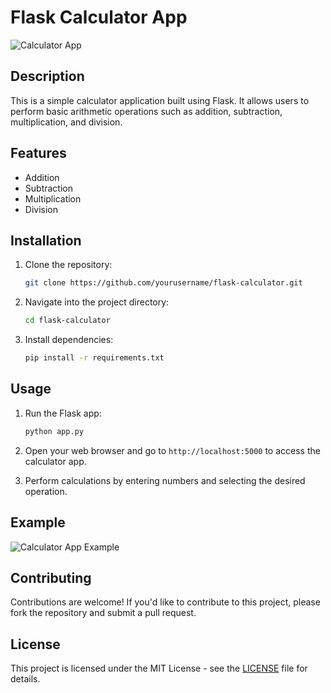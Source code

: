 # Flask Calculator App

![Calculator App](calculator_app.png)

## Description

This is a simple calculator application built using Flask. It allows users to perform basic arithmetic operations such as addition, subtraction, multiplication, and division.

## Features

- Addition
- Subtraction
- Multiplication
- Division

## Installation

1. Clone the repository:

    ```bash
    git clone https://github.com/yourusername/flask-calculator.git
    ```

2. Navigate into the project directory:

    ```bash
    cd flask-calculator
    ```

3. Install dependencies:

    ```bash
    pip install -r requirements.txt
    ```

## Usage

1. Run the Flask app:

    ```bash
    python app.py
    ```

2. Open your web browser and go to `http://localhost:5000` to access the calculator app.

3. Perform calculations by entering numbers and selecting the desired operation.

## Example

![Calculator App Example](calculator_example.png)

## Contributing

Contributions are welcome! If you'd like to contribute to this project, please fork the repository and submit a pull request.

## License

This project is licensed under the MIT License - see the [LICENSE](LICENSE) file for details.
